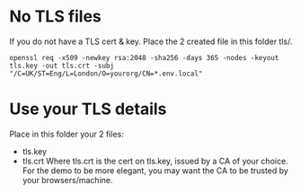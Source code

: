 # No TLS files
If you do not have a TLS cert & key. Place the 2 created file in this folder tls/.

````
openssl req -x509 -newkey rsa:2048 -sha256 -days 365 -nodes -keyout tls.key -out tls.crt -subj "/C=UK/ST=Eng/L=London/O=yourorg/CN=*.env.local"
````

# Use your TLS details
Place in this folder your 2 files:
- tls.key
- tls.crt
Where tls.crt is the cert on tls.key, issued by a CA of your choice. 
For the demo to be more elegant, you may want the CA to be trusted by your browsers/machine.